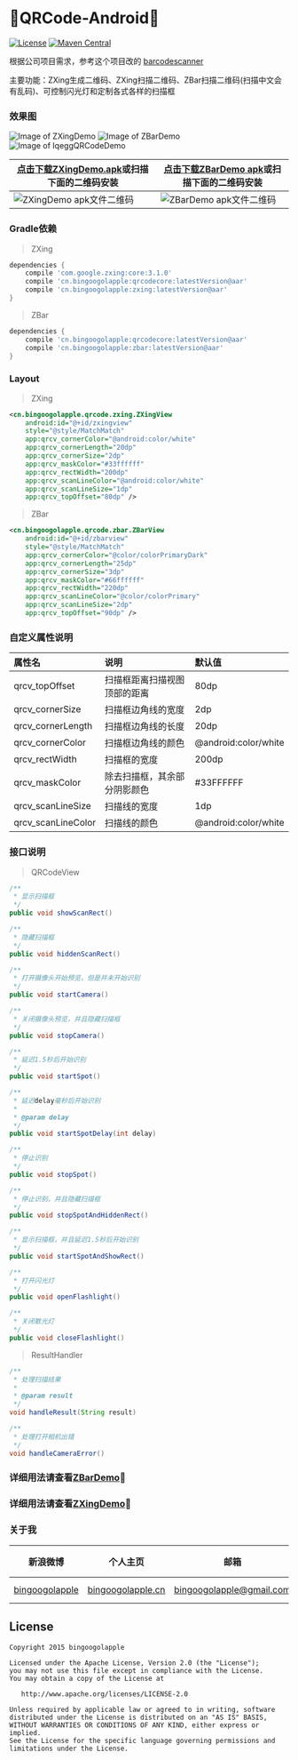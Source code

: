 :running:QRCode-Android:running:
============

[![License](https://img.shields.io/badge/license-Apache%202-green.svg)](https://www.apache.org/licenses/LICENSE-2.0)
[![Maven Central](https://maven-badges.herokuapp.com/maven-central/cn.bingoogolapple/qrcodecore/badge.svg)](https://maven-badges.herokuapp.com/maven-central/cn.bingoogolapple/qrcodecore)

根据公司项目需求，参考这个项目改的 [barcodescanner](https://github.com/dm77/barcodescanner)

主要功能：ZXing生成二维码、ZXing扫描二维码、ZBar扫描二维码(扫描中文会有乱码)、可控制闪光灯和定制各式各样的扫描框

### 效果图
![Image of ZXingDemo](http://7xk9dj.com1.z0.glb.clouddn.com/qrcode/screenshots/zxing102.gif)
![Image of ZBarDemo](http://7xk9dj.com1.z0.glb.clouddn.com/qrcode/screenshots/zbar102.gif)
![Image of IqeggQRCodeDemo](http://7xk9dj.com1.z0.glb.clouddn.com/qrcode/screenshots/IqeggQRCodeDemo.gif)

| [点击下载ZXingDemo.apk](http://fir.im/ZXingDemo)或扫描下面的二维码安装 | [点击下载ZBarDemo apk](http://fir.im/ZBarDemo)或扫描下面的二维码安装 |
| ------------ | ------------ |
| ![ZXingDemo apk文件二维码](http://7xk9dj.com1.z0.glb.clouddn.com/qrcode/zxingdemoapk.png) | ![ZBarDemo apk文件二维码](http://7xk9dj.com1.z0.glb.clouddn.com/qrcode/zbardemoapk.png) |

### Gradle依赖
>ZXing

```groovy
dependencies {
    compile 'com.google.zxing:core:3.1.0'
    compile 'cn.bingoogolapple:qrcodecore:latestVersion@aar'
    compile 'cn.bingoogolapple:zxing:latestVersion@aar'
}
```
>ZBar

```groovy
dependencies {
    compile 'cn.bingoogolapple:qrcodecore:latestVersion@aar'
    compile 'cn.bingoogolapple:zbar:latestVersion@aar'
}
```
### Layout
>ZXing

```xml
<cn.bingoogolapple.qrcode.zxing.ZXingView
    android:id="@+id/zxingview"
    style="@style/MatchMatch"
    app:qrcv_cornerColor="@android:color/white"
    app:qrcv_cornerLength="20dp"
    app:qrcv_cornerSize="2dp"
    app:qrcv_maskColor="#33ffffff"
    app:qrcv_rectWidth="200dp"
    app:qrcv_scanLineColor="@android:color/white"
    app:qrcv_scanLineSize="1dp"
    app:qrcv_topOffset="80dp" />
```
>ZBar

```xml
<cn.bingoogolapple.qrcode.zbar.ZBarView
    android:id="@+id/zbarview"
    style="@style/MatchMatch"
    app:qrcv_cornerColor="@color/colorPrimaryDark"
    app:qrcv_cornerLength="25dp"
    app:qrcv_cornerSize="3dp"
    app:qrcv_maskColor="#66ffffff"
    app:qrcv_rectWidth="220dp"
    app:qrcv_scanLineColor="@color/colorPrimary"
    app:qrcv_scanLineSize="2dp"
    app:qrcv_topOffset="90dp" />
```

### 自定义属性说明

属性名 | 说明 | 默认值
:----------- | :----------- | :-----------
qrcv_topOffset         | 扫描框距离扫描视图顶部的距离        | 80dp
qrcv_cornerSize         | 扫描框边角线的宽度        | 2dp
qrcv_cornerLength         | 扫描框边角线的长度        | 20dp
qrcv_cornerColor         | 扫描框边角线的颜色        | @android:color/white
qrcv_rectWidth         | 扫描框的宽度        | 200dp
qrcv_maskColor         | 除去扫描框，其余部分阴影颜色        | #33FFFFFF
qrcv_scanLineSize         | 扫描线的宽度        | 1dp
qrcv_scanLineColor         | 扫描线的颜色        | @android:color/white

### 接口说明

>QRCodeView

```java
/**
 * 显示扫描框
 */
public void showScanRect()

/**
 * 隐藏扫描框
 */
public void hiddenScanRect()

/**
 * 打开摄像头开始预览，但是并未开始识别
 */
public void startCamera()

/**
 * 关闭摄像头预览，并且隐藏扫描框
 */
public void stopCamera()

/**
 * 延迟1.5秒后开始识别
 */
public void startSpot()

/**
 * 延迟delay毫秒后开始识别
 *
 * @param delay
 */
public void startSpotDelay(int delay)

/**
 * 停止识别
 */
public void stopSpot()

/**
 * 停止识别，并且隐藏扫描框
 */
public void stopSpotAndHiddenRect()

/**
 * 显示扫描框，并且延迟1.5秒后开始识别
 */
public void startSpotAndShowRect()

/**
 * 打开闪光灯
 */
public void openFlashlight()

/**
 * 关闭散光灯
 */
public void closeFlashlight()
```

>ResultHandler

```java
/**
 * 处理扫描结果
 *
 * @param result
 */
void handleResult(String result)

/**
 * 处理打开相机出错
 */
void handleCameraError()
```

### 详细用法请查看[ZBarDemo](https://github.com/bingoogolapple/QRCode-Android/tree/master/zbardemo):feet:

### 详细用法请查看[ZXingDemo](https://github.com/bingoogolapple/QRCode-Android/tree/master/zxingdemo):feet:

### 关于我

| 新浪微博 | 个人主页 | 邮箱 | BGA系列开源库QQ群 |
| ------------ | ------------- | ------------ | ------------ |
| <a href="http://weibo.com/bingoogol" target="_blank">bingoogolapple</a> | <a  href="http://www.bingoogolapple.cn" target="_blank">bingoogolapple.cn</a>  | <a href="mailto:bingoogolapple@gmail.com" target="_blank">bingoogolapple@gmail.com</a> | ![BGA_CODE_CLUB](http://7xk9dj.com1.z0.glb.clouddn.com/BGA_CODE_CLUB.png?imageView2/2/w/200) |

## License

    Copyright 2015 bingoogolapple

    Licensed under the Apache License, Version 2.0 (the "License");
    you may not use this file except in compliance with the License.
    You may obtain a copy of the License at

       http://www.apache.org/licenses/LICENSE-2.0

    Unless required by applicable law or agreed to in writing, software
    distributed under the License is distributed on an "AS IS" BASIS,
    WITHOUT WARRANTIES OR CONDITIONS OF ANY KIND, either express or implied.
    See the License for the specific language governing permissions and
    limitations under the License.
